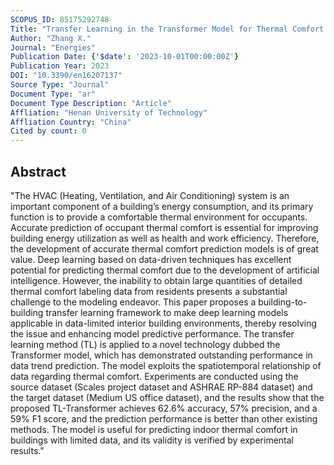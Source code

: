 ```yaml
---
SCOPUS_ID: 85175292748
Title: "Transfer Learning in the Transformer Model for Thermal Comfort Prediction: A Case of Limited Data"
Author: "Zhang X."
Journal: "Energies"
Publication Date: {'$date': '2023-10-01T00:00:00Z'}
Publication Year: 2023
DOI: "10.3390/en16207137"
Source Type: "Journal"
Document Type: "ar"
Document Type Description: "Article"
Affliation: "Henan University of Technology"
Affliation Country: "China"
Cited by count: 0
---
```


## Abstract
"The HVAC (Heating, Ventilation, and Air Conditioning) system is an important component of a building’s energy consumption, and its primary function is to provide a comfortable thermal environment for occupants. Accurate prediction of occupant thermal comfort is essential for improving building energy utilization as well as health and work efficiency. Therefore, the development of accurate thermal comfort prediction models is of great value. Deep learning based on data-driven techniques has excellent potential for predicting thermal comfort due to the development of artificial intelligence. However, the inability to obtain large quantities of detailed thermal comfort labeling data from residents presents a substantial challenge to the modeling endeavor. This paper proposes a building-to-building transfer learning framework to make deep learning models applicable in data-limited interior building environments, thereby resolving the issue and enhancing model predictive performance. The transfer learning method (TL) is applied to a novel technology dubbed the Transformer model, which has demonstrated outstanding performance in data trend prediction. The model exploits the spatiotemporal relationship of data regarding thermal comfort. Experiments are conducted using the source dataset (Scales project dataset and ASHRAE RP-884 dataset) and the target dataset (Medium US office dataset), and the results show that the proposed TL-Transformer achieves 62.6% accuracy, 57% precision, and a 59% F1 score, and the prediction performance is better than other existing methods. The model is useful for predicting indoor thermal comfort in buildings with limited data, and its validity is verified by experimental results."
